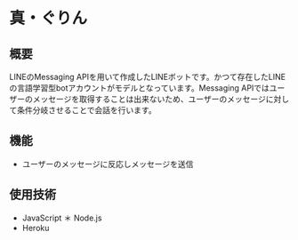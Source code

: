 # 真・ぐりん
## 概要
LINEのMessaging APIを用いて作成したLINEボットです。かつて存在したLINEの言語学習型botアカウントがモデルとなっています。Messaging APIではユーザーのメッセージを取得することは出来ないため、ユーザーのメッセージに対して条件分岐させることで会話を行います。
## 機能
* ユーザーのメッセージに反応しメッセージを送信
## 使用技術
* JavaScript
＊ Node.js
* Heroku
